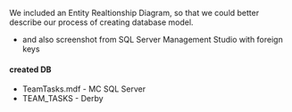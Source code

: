We included an Entity Realtionship Diagram, so that we could better describe our process of creating database model.
- and also screenshot from SQL Server Management Studio with foreign keys

#### created DB
- TeamTasks.mdf - MC SQL Server
- TEAM_TASKS - Derby
